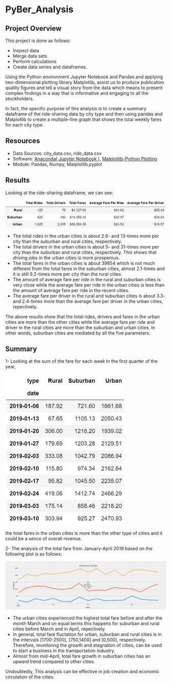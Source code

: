 # PyBer_Analysis

## Project Overview
This project is done as follows: 
   - Inspect data
   - Merge data sets
   - Perform calculations
   - Create data series and dataframes.
   
 Using the Python environment Jupyter Notebook and Pandas and applying two-dimensional plotting library Matplotlib, assist us to produce publication quality figures
 and tell a visual story from the data which means to present complex findings in a way that is informative and engaging to all the stockholders. 
 
 In fact, the specific purpose of this analysis is to create a summary dataframe of the ride-sharing data by city type and then using pandas and Matplotlib to create 
 a multiple-line graph that shows the total weekly fares for each city type. 
   
  

## Resources
- Data Sources: city_data.csv, ride_data.csv
- Software: [Anaconda( Jupyter Notebook )](https://www.anaconda.com/products/individual), [Matplotlib-Python Plotting](https://matplotlib.org/) 
- Module: Pandas, Numpy, Matplotlib.pyplot

## Results
Looking at the ride-sharing dataframe, we can see:


![here](https://github.com/halmasieh/PyBer_Analysis/blob/main/ride_sharing_data.PNG)



   - The total rides in the urban cities is about 2.6- and 13-times more per city than the suburban and rural cities, respectively.
   - The total drivers in the urban cities is about 5- and 31-times more per city than the suburban and rural cities, respectively. This shows that driving jobs
   in the urban cities is more prosperous.
   - The total fares in the urban cities is about 39854 which is not much different from the total fares in the suburban cities, almost 2.1-times and it is still
   9.2-times more per city than the rural cities.
   - The amount of average fare per ride in the rural and suburban cities is very close while the average fare per ride in the urban cities is less than the 
   amount of average fare per ride in the recent cities.
   - The average fare per driver in the rural and suburban cities is about 3.3- and 2.4-times more than the average fare per driver in the urban cities, repectively.

The above results show that the total rides, drivers and fares in the urban cities are more than the other cities while the average fare per ride and driver in the rural 
cities are more than the suburban and urban cities. In other words, suburban cities are mediated by all the five parameters.

## Summary
1- Looking at the sum of the fare for each week in the first quarter of the year, 



![here](https://github.com/halmasieh/PyBer_Analysis/blob/main/sum_fare.PNG)



the total fares in the urban cities is more than the other type of cities and it could be a sence of overall revenue.

2- The analysis of the total fare from January-April 2019 based on the following plot is as follows:



![here](https://github.com/halmasieh/PyBer_Analysis/blob/main/PyBer_fare_summary.png)


   - The urban cities experienced the highest total fare before and after the month March and on equal terms this happens 
 for suburban and rural cities before March and in April, repectively. 
   - In general, total fare fluctation for urban, suburban and rural cities is in the intervals [1700-2500], [750,1400] and [0,500], respectively. Therefore, 
   monitoring the growth and stagnation of cities, can be used to start a business in the transportation industry.   
   - Almost from mid-April, total fare growth in suburban cities has an upward trend compared to other cities.
   
 
 Undoubtedly, This analysis can be effective in job creation and economic circulation of the cities.
